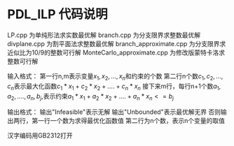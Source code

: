 <script src="https://cdn.mathjax.org/mathjax/latest/MathJax.js?config=TeX-AMS-MML_HTMLorMML" type="text/javascript"></script>

<script type="text/x-mathjax-config">
  MathJax.Hub.Config({
    tex2jax: {
      inlineMath: [ ['$','$'], ["\\(","\\)"] ],
      processEscapes: true
    }
  });
</script>

# PDL_ILP 代码说明
LP.cpp 为单纯形法求实数最优解
branch.cpp 为分支限界求整数最优解
divplane.cpp 为割平面法求整数最优解
branch_approximate.cpp 为分支限界求近似比为10/9的整数可行解
MonteCarlo_approximate.cpp 为修改版蒙特卡洛求整数可行解

输入格式：
第一行n,m表示变量$x_1,x_2,...,x_n$和约束的个数
第二行n个数$c_1,c_2,...,c_n$表示最大化函数$c_1*x_1+c_2*x_2+....+c_n*x_n$
接下来m行，每行n+1个数$a_1,a_2,....,a_n,b_j$,表示约束$a_1*x_1+a_2*x_2+....+a_n*x_n<=b_j$

输出格式：
输出"Infeasible"表示无解
输出"Unbounded"表示最优解无界
否则输出两行，第一行一个数为求得最优化函数值
第二行为n个数，表示n个变量的取值

汉字编码用GB2312打开
